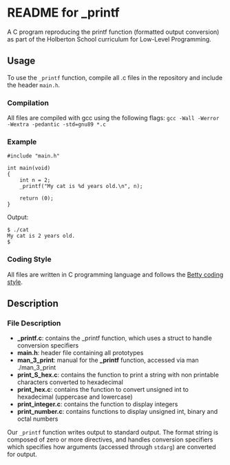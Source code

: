 # README for _printf

A C program reproducing the printf function (formatted output conversion) as
part of the Holberton School curriculum for Low-Level Programming.

## Usage
To use the `_printf` function, compile all .c files in the repository and
include the header `main.h`.

### Compilation
All files are compiled with gcc using the following flags:
`gcc -Wall -Werror -Wextra -pedantic -std=gnu89 *.c`

### Example
```
#include "main.h"

int main(void)
{
	int n = 2;
	_printf("My cat is %d years old.\n", n);

	return (0);
}
```

Output:
```
$ ./cat
My cat is 2 years old.
$
```

### Coding Style
All files are written in C programming language and follows the
[Betty coding style](https://github.com/holbertonschool/Betty/wiki).

## Description
### File Description
- **_printf.c**: contains the _printf function, which uses a struct to handle
conversion specifiers
- **main.h**: header file containing all prototypes
- **man_3_print**: manual for the **_printf** function, accessed via
man ./man_3_print
- **print_S_hex.c**: contains the function to print a string with non printable
characters converted to hexadecimal
- **print_hex.c**: contains the function to convert unsigned int to hexadecimal
(uppercase and lowercase)
- **print_integer.c**: contains the function to display integers
- **print_number.c**: contains functions to display unsigned int, binary and
octal numbers

Our `_printf` function writes output to standard output. The format string
is composed of zero or more directives, and handles conversion specifiers
which specifies how arguments (accessed through `stdarg`)  are converted for
output.
